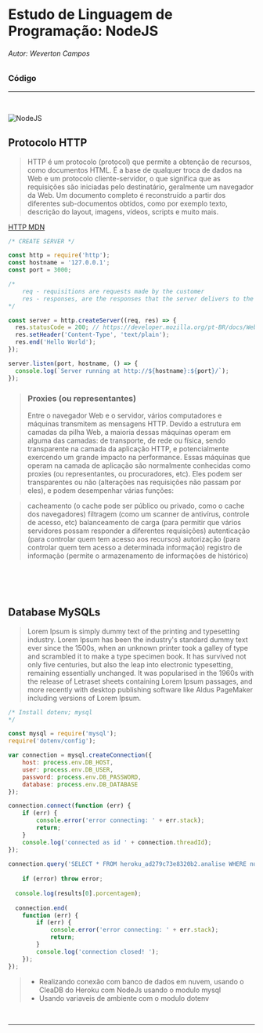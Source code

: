 # Estudo de Linguagem de Programação: NodeJS
###### Autor: Weverton Campos


### Código
<hr>
<br>

![NodeJS](https://img.icons8.com/color/48/000000/nodejs.png)

## Protocolo HTTP

> HTTP é um protocolo (protocol) que permite a obtenção de recursos, como documentos HTML. É a base de qualquer troca de dados na Web e um protocolo cliente-servidor, o que significa que as requisições são iniciadas pelo destinatário, geralmente um navegador da Web. Um documento completo é reconstruído a partir dos diferentes sub-documentos obtidos, como por exemplo texto, descrição do layout, imagens, vídeos, scripts e muito mais.

[HTTP MDN ](https://developer.mozilla.org/pt-BR/docs/Web/HTTP/Overview)
~~~javascript
/* CREATE SERVER */

const http = require('http');
const hostname = '127.0.0.1';
const port = 3000;

/* 
    req - requisitions are requests made by the customer
    res - responses, are the responses that the server delivers to the client 
*/

const server = http.createServer((req, res) => {
  res.statusCode = 200; // https://developer.mozilla.org/pt-BR/docs/Web/HTTP/Status
  res.setHeader('Content-Type', 'text/plain');
  res.end('Hello World');
});

server.listen(port, hostname, () => {
  console.log(`Server running at http://${hostname}:${port}/`);
});

~~~




>### Proxies (ou representantes)
>Entre o navegador Web e o servidor, vários computadores e máquinas transmitem as mensagens HTTP. Devido a estrutura em camadas da pilha Web, a maioria dessas máquinas operam em alguma das camadas: de transporte, de rede ou física, sendo transparente na camada da aplicação HTTP, e potencialmente exercendo um grande impacto na performance. Essas máquinas que operam na camada de aplicação são normalmente conhecidas como proxies (ou representantes, ou procuradores, etc). Eles podem ser transparentes ou não (alterações nas requisições não passam por eles), e podem desempenhar várias funções:

>cacheamento (o cache pode ser público ou privado, como o cache dos navegadores)
filtragem (como um scanner de antivírus, controle de acesso, etc)
balanceamento de carga (para permitir que vários servidores possam responder a diferentes requisições)
autenticação (para controlar quem tem acesso aos recursos)
autorização (para controlar quem tem acesso a determinada informação)
registro de informação (permite o armazenamento de informações de histórico)



<br>
<br>
<br>

## Database MySQLs

>Lorem Ipsum is simply dummy text of the printing and typesetting industry. Lorem Ipsum has been the industry's standard dummy text ever since the 1500s, when an unknown printer took a galley of type and scrambled it to make a type specimen book. It has survived not only five centuries, but also the leap into electronic typesetting, remaining essentially unchanged. It was popularised in the 1960s with the release of Letraset sheets containing Lorem Ipsum passages, and more recently with desktop publishing software like Aldus PageMaker including versions of Lorem Ipsum.

~~~javascript
/* Install dotenv; mysql
*/

const mysql = require('mysql');
require('dotenv/config');

var connection = mysql.createConnection({
    host: process.env.DB_HOST,
    user: process.env.DB_USER,
    password: process.env.DB_PASSWORD,
    database: process.env.DB_DATABASE
});

connection.connect(function (err) {
    if (err) {
        console.error('error connecting: ' + err.stack);
        return;
    }
    console.log('connected as id ' + connection.threadId);
});
 
connection.query('SELECT * FROM heroku_ad279c73e8320b2.analise WHERE numero = 01', function (error, results, fields) {
    
    if (error) throw error;
  
  console.log(results[0].porcentagem);
  
  connection.end(
    function (err) {
        if (err) {
            console.error('error connecting: ' + err.stack);
            return;
        }
        console.log('connection closed! ');
    });
});

~~~

>*   Realizando conexão com banco de dados em nuvem, usando o CleaDB do Heroku com NodeJs usando o modulo mysql
>*   Usando variaveis de ambiente com o modulo dotenv

<br><hr><br>